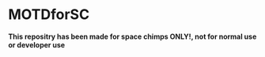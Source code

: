 # MOTDforSC
**This repositry has been made for space chimps ONLY!, not for normal use or developer use**
